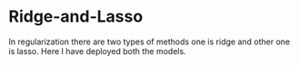# Ridge-and-Lasso
In regularization there are two types of methods one is ridge and other one is lasso. Here I have deployed both the models.
